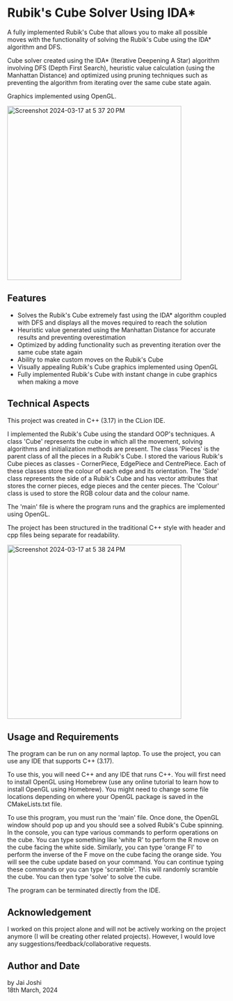 # Rubik's Cube Solver Using IDA*

A fully implemented Rubik's Cube that allows you to make all possible moves with the functionality of 
solving the Rubik's Cube using the IDA* algorithm and DFS.

Cube solver created using the IDA* (Iterative Deepening A Star) algorithm 
involving DFS (Depth First Search), heuristic value calculation (using the Manhattan Distance) and optimized 
using pruning techniques such as preventing the algorithm from iterating over the same cube state again.

Graphics implemented using OpenGL.

<img width="400" alt="Screenshot 2024-03-17 at 5 37 20 PM" src="https://github.com/Jai0212/Rubiks-Cube-Solver-Using-IDA-Star/assets/86296165/80c9c474-bff0-4d90-a1ec-457727b8f134">

## Features
- Solves the Rubik's Cube extremely fast using the IDA* algorithm coupled with DFS and displays all the moves
required to reach the solution 
- Heuristic value generated using the Manhattan Distance for accurate results and preventing overestimation
- Optimized by adding functionality such as preventing iteration over the same cube state again
- Ability to make custom moves on the Rubik's Cube
- Visually appealing Rubik's Cube graphics implemented using OpenGL
- Fully implemented Rubik's Cube with instant change in cube graphics when making a move


## Technical Aspects
This project was created in C++ (3.17) in the CLion IDE. 

I implemented the Rubik's Cube using the standard OOP's techniques. A class 'Cube' represents the cube in which 
all the movement, solving algorithms and initialization methods are
present. The class 'Pieces' is the parent class of all the pieces in a Rubik's Cube. I stored the various Rubik's
Cube pieces as classes - CornerPiece, EdgePiece and CentrePiece. Each of these classes store the colour of each
edge and its orientation. The 'Side' class represents the side of a Rubik's Cube and has vector attributes that
stores the corner pieces, edge pieces and the center pieces. The 'Colour' class is used to store the RGB colour
data and the colour name.

The 'main' file is where the program runs and the graphics are implemented using OpenGL.

The project has been structured in the traditional C++ style with header and cpp files being separate for 
readability.

<img width="400" alt="Screenshot 2024-03-17 at 5 38 24 PM" src="https://github.com/Jai0212/Rubiks-Cube-Solver-Using-IDA-Star/assets/86296165/f8947ea4-072b-4a66-b8cf-fe4f59e68b82">

## Usage and Requirements
The program can be run on any normal laptop. To use the project, you can use any IDE that supports C++ (3.17).

To use this, you will need C++ and any IDE that runs C++. You will first need to install OpenGL using Homebrew
(use any online tutorial to learn how to install OpenGL using Homebrew). You might need to change some file locations 
depending on where your OpenGL package is saved in the CMakeLists.txt file.

To use this program, you must run the 'main' file. Once done, the OpenGL window should pop up and you should see
a solved Rubik's Cube spinning. In the console, you can type various commands to perform operations on the cube.
You can type something like 'white R' to perform the R move on the cube facing the white side. Similarly, you
can type 'orange FI' to perform the inverse of the F move on the cube facing the orange side. You will see the
cube update based on your command. You can continue typing these commands or you can type 'scramble'. This
will randomly scramble the cube. You can then type 'solve' to solve the cube.

The program can be terminated directly from the IDE.


## Acknowledgement

I worked on this project alone and will not be actively working on the project anymore 
(I will be creating other related projects). However, I would love any suggestions/feedback/collaborative requests.

## Author and Date
by Jai Joshi  
18th March, 2024

